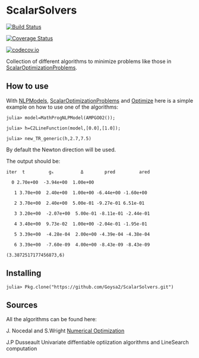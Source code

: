 # ScalarSolvers

[![Build Status](https://travis-ci.org/Goysa2/ScalarSolvers.jl.svg?branch=master)](https://travis-ci.org/Goysa2/ScalarSolvers.jl)

[![Coverage Status](https://coveralls.io/repos/Goysa2/ScalarSolvers.jl/badge.svg?branch=master&service=github)](https://coveralls.io/github/Goysa2/ScalarSolvers.jl?branch=master)

[![codecov.io](http://codecov.io/github/Goysa2/ScalarSolvers.jl/coverage.svg?branch=master)](http://codecov.io/github/Goysa2/ScalarSolvers.jl?branch=master)

Collection of different algorithms to minimize problems like those in [ScalarOptimizationProblems](https://github.com/Goysa2/ScalarOptimizationProblems).

## How to use
With [NLPModels](https://github.com/JuliaSmoothOptimizers/NLPModels.jl), [ScalarOptimizationProblems](https://github.com/Goysa2/ScalarOptimizationProblems) and [Optimize](https://github.com/JuliaSmoothOptimizers/Optimize.jl) here is a simple example on how to use one of the algorithms:

`julia> model=MathProgNLPModel(AMPGO02());`

`julia> h=C2LineFunction(model,[0.0],[1.0]);`

`julia> new_TR_generic(h,2.7,7.5)`

By default the Newton direction will be used.

The output should be:


`iter  t         gₖ          Δ        pred         ared`

`   0 2.70e+00  -3.94e+00  1.00e+00 `

`   1 3.70e+00  2.40e+00  1.00e+00 -6.44e+00 -1.60e+00`

`   2 3.70e+00  2.40e+00  5.00e-01 -9.27e-01 6.51e-01`

`   3 3.20e+00  -2.07e+00  5.00e-01 -8.11e-01 -2.44e-01`

`   4 3.40e+00  9.73e-02  1.00e+00 -2.04e-01 -1.95e-01`

`   5 3.39e+00  -4.28e-04  2.00e+00 -4.39e-04 -4.38e-04`

`   6 3.39e+00  -7.60e-09  4.00e+00 -8.43e-09 -8.43e-09`

`(3.3872517177456873,6)`

## Installing
`julia> Pkg.clone("https://github.com/Goysa2/ScalarSolvers.git")`

## Sources
All the algorithms can be found here:

J. Nocedal and S.Wright [Numerical Optimization](http://www.bioinfo.org.cn/~wangchao/maa/Numerical_Optimization.pdf)

J.P Dusseault Univariate diffentiable optiization algorithms and LineSearch computation
